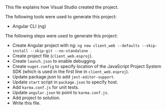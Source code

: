 This file explains how Visual Studio created the project.

The following tools were used to generate this project:
- Angular CLI (ng)

The following steps were used to generate this project:
- Create Angular project with ng: `ng new client_web --defaults --skip-install --skip-git --no-standalone `.
- Create project file (`client_web.esproj`).
- Create `launch.json` to enable debugging.
- Create `nuget.config` to specify location of the JavaScript Project System SDK (which is used in the first line in `client_web.esproj`).
- Update package.json to add `jest-editor-support`.
- Update `start` script in `package.json` to specify host.
- Add `karma.conf.js` for unit tests.
- Update `angular.json` to point to `karma.conf.js`.
- Add project to solution.
- Write this file.
